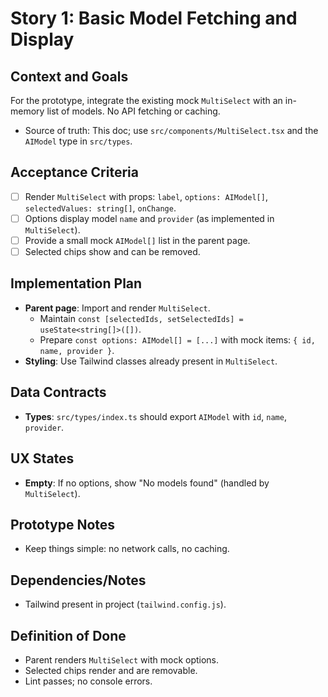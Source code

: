 # Story 1: Basic Model Fetching and Display

## Context and Goals
For the prototype, integrate the existing mock `MultiSelect` with an in-memory list of models. No API fetching or caching.

- Source of truth: This doc; use `src/components/MultiSelect.tsx` and the `AIModel` type in `src/types`.

## Acceptance Criteria
- [ ] Render `MultiSelect` with props: `label`, `options: AIModel[]`, `selectedValues: string[]`, `onChange`.
- [ ] Options display model `name` and `provider` (as implemented in `MultiSelect`).
- [ ] Provide a small mock `AIModel[]` list in the parent page.
- [ ] Selected chips show and can be removed.

## Implementation Plan
- __Parent page__: Import and render `MultiSelect`.
  - Maintain `const [selectedIds, setSelectedIds] = useState<string[]>([])`.
  - Prepare `const options: AIModel[] = [...]` with mock items: `{ id, name, provider }`.
- __Styling__: Use Tailwind classes already present in `MultiSelect`.

## Data Contracts
- __Types__: `src/types/index.ts` should export `AIModel` with `id`, `name`, `provider`.

## UX States
- __Empty__: If no options, show "No models found" (handled by `MultiSelect`).

## Prototype Notes
- Keep things simple: no network calls, no caching.

## Dependencies/Notes
- Tailwind present in project (`tailwind.config.js`).

## Definition of Done
- Parent renders `MultiSelect` with mock options.
- Selected chips render and are removable.
- Lint passes; no console errors.
